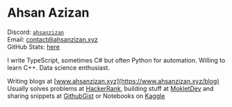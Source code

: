 # Ahsan Azizan
Discord: [`ahsanzizan`](https://discordapp.com/users/650696568227233823) <br />
Email: contact@ahsanzizan.xyz
<br />
GitHub Stats: [here](https://github.com/ahsanzizan/stats)

I write TypeScript, sometimes C# but often Python for automation. Willing to learn C++. Data science enthusiast.

Writing blogs at [www.ahsanzizan.xyz](https://www.ahsanzizan.xyz/blog) <br />
Usually solves problems at [HackerRank](https://www.hackerrank.com/profile/ahsanzizan), building stuff at [MokletDev](https://github.com/mokletdev) and sharing snippets at [GithubGist](https://gist.github.com/ahsanzizan) or Notebooks on [Kaggle](https://www.kaggle.com/ahsanawadullahazizan)
